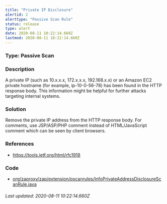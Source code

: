 ```yaml
---
title: "Private IP Disclosure"
alertid: 2
alerttype: "Passive Scan Rule"
status: release
type: alert
date: 2020-08-11 10:22:14.660Z
lastmod: 2020-08-11 10:22:14.660Z
---
```

### Type: Passive Scan

### Description
A private IP (such as 10.x.x.x, 172.x.x.x, 192.168.x.x) or an Amazon EC2 private hostname (for example, ip-10-0-56-78) has been found in the HTTP response body. This information might be helpful for further attacks targeting internal systems.

### Solution

Remove the private IP address from the HTTP response body.  For comments, use JSP/ASP/PHP comment instead of HTML/JavaScript comment which can be seen by client browsers.

### References

* https://tools.ietf.org/html/rfc1918

### Code

 * [org/zaproxy/zap/extension/pscanrules/InfoPrivateAddressDisclosureScanRule.java](https://github.com/zaproxy/zap-extensions/blob/master/addOns/pscanrules/src/main/java/org/zaproxy/zap/extension/pscanrules/InfoPrivateAddressDisclosureScanRule.java)

###### Last updated: 2020-08-11 10:22:14.660Z
